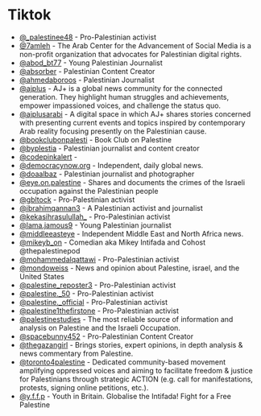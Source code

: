 # Tiktok


- [@_palestinee48](https://www.tiktok.com/@_palestinee48) - Pro-Palestinian activist
- [@7amleh](https://www.tiktok.com/@7amleh) - The Arab Center for the Advancement of Social Media is a non-profit organization that advocates for Palestinian digital rights.
- [@abod_bt77](https://www.tiktok.com/@abod_bt77) - Young Palestinian Journalist
- [@absorber](https://www.tiktok.com/@absorber) - Palestinian Content Creator
- [@ahmedaboroos](https://www.tiktok.com/@ahmedaboroos) - Palestinian Journalist
- [@ajplus](https://www.tiktok.com/@ajplus) - AJ+ is a global news community for the connected generation. They highlight human struggles and achievements, empower impassioned voices, and challenge the status quo.
- [@ajplusarabi](https://www.tiktok.com/@ajplusarabi) - A digital space in which AJ+ shares stories concerned with presenting current events and topics inspired by contemporary Arab reality focusing presently on the Palestinian cause.
- [@bookclubonpalesti](https://www.tiktok.com/@bookclubonpalesti) - Book Club on Palestine
- [@byplestia](https://www.tiktok.com/@byplestia) - Palestinian journalist and content creator
- [@codepinkalert](https://www.tiktok.com/@codepinkalert) -
- [@democracynow.org](https://www.tiktok.com/@democracynow.org) - Independent, daily global news.
- [@doaalbaz](https://www.tiktok.com/@doaalbaz) - Palestinian journalist and photographer
- [@eye.on.palestine](https://www.tiktok.com/@eyes.on.palestine) - Shares and documents the crimes of the Israeli occupation against the Palestinian people
- [@gbltock](https://www.tiktok.com/@gbltock) - Pro-Palestinian activist
- [@ibrahimqannan3](https://www.tiktok.com/@ibrahimqannan3) - A Palestinian activist and journalist
- [@kekasihrasulullah_](https://www.tiktok.com/@kekasihrasulullah_) - Pro-Palestinian activist
- [@lama.jamous9](https://www.tiktok.com/@lama.jamous9) - Young Palestinian journalist
- [@middleeasteye](https://www.tiktok.com/@middleeasteye) - Independent Middle East and North Africa news.
- [@mikeyb_on](https://www.tiktok.com/@mikeyb_on) - Comedian aka Mikey Intifada and Cohost @thepalestinepod
- [@mohammedalqattawi](https://www.tiktok.com/@mohammedalqattawi) - Pro-Palestinian activist
- [@mondoweiss](https://www.tiktok.com/@mondoweiss) - News and opinion about Palestine, israel, and the United States
- [@palestine_reposter3](https://www.tiktok.com/@palestine_reposter3) - Pro-Palestinian activist
- [@palestine._50](https://www.tiktok.com/@palestine._50) - Pro-Palestinian activist
- [@palestine._official](https://www.tiktok.com/@palestine._official) - Pro-Palestinian activist
- [@palestine1thefirstone](https://www.tiktok.com/@palestine1thefirstone) - Pro-Palestinian activist
- [@palestinestudies](https://www.tiktok.com/@palestinestudies) - The most reliable source of information and analysis on Palestine and the Israeli Occupation.
- [@spacebunny452](https://www.tiktok.com/@spacebunny452) - Pro-Palestinian Content Creator
- [@thegazangirl](https://www.tiktok.com/@thegazangirl) - Brings stories, expert opinions, in depth analysis & news commentary from Palestine.
- [@toronto4palestine](https://www.tiktok.com/@toronto4palestine) - Dedicated community-based movement amplifying oppressed voices and aiming to facilitate freedom & justice for Palestinians through strategic ACTION (e.g. call for manifestations, protests, signing online petitions, etc.).
- [@y.f.f.p](https://tiktok.com/@y.f.f.p) - Youth in Britain. Globalise the Intifada! Fight for a Free Palestine
